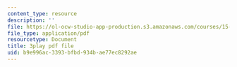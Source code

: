 ```yaml
---
content_type: resource
description: ''
file: https://ol-ocw-studio-app-production.s3.amazonaws.com/courses/15-071-the-analytics-edge-spring-2017/b9e996ac3393bfbd934bae77ec8292ae_bzxoBEh4is8.pdf
file_type: application/pdf
resourcetype: Document
title: 3play pdf file
uid: b9e996ac-3393-bfbd-934b-ae77ec8292ae
---
```

